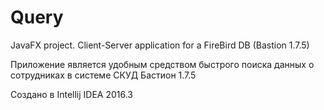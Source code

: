 # Query
JavaFX project. Client-Server application for a FireBird DB (Bastion 1.7.5)

Приложение является удобным средством быстрого поиска данных о сотрудниках в системе СКУД Бастион 1.7.5

Создано в Intellij IDEA 2016.3
